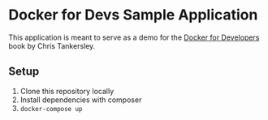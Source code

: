 # Docker for Devs Sample Application

This application is meant to serve as a demo for the [Docker for Developers](https://leanpub.com/dockerfordevs) book by
Chris Tankersley.

## Setup

1. Clone this repository locally
2. Install dependencies with composer
3. `docker-compose up`